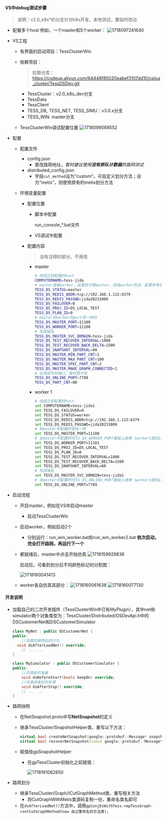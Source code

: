 #### VS中debug测试步骤

> 说明：v2.0_k8s*的分支针对k8s开发，本地测试，要临时改动

- 配置多个host
  例如，一个master和5个worker：
  ![1718097241640](./assets/1718097241640.png)

- VS工程

  - 有界面的启动项目：TessClusterWin

  - 依赖项目：

    > 拉取仓库：https://codeup.aliyun.com/64448f85020eabef3107dd10/cplus_cluster/TessDSDev.git

    - TessCluster：v2.0_k8s_dev分支
    - TessData
    - TessClient
    - TESS_DB, TESS_NET, TESS_SIMU：v3.0.x分支
    - TESS_WIN: master分支

  - TessClusterWin调试配置位置
    ![1718098068552](./assets/1718098068552.png)

- 配置

  - 配置文件

    - config.json
      - 更改路网地址，*暂时建议使用**没有排队计数器**的路网测试*
    - distributed_config.json
      - 字段`cut_method`设为”custom”，可自定义划分方法；设为“metis”，则使用原有的metis划分方法

  - 环境变量配置

    - 配置位置

      - 脚本中配置

        run_console_*.bat文件

      - VS调试中配置

    - 配置内容

      > 没有注释的部分，不用改

      - master

        ```bash
        # 改成之前配置的host
        COMPUTERNAME=tess-jida
        # master或者worker，这里例子是master，改成worker的话，配置参考后面的worker的配置说明
        TESS_DS_STATUS=master
        TESS_DS_REDIS_ADDR=tcp://192.168.1.115:6379
        TESS_DS_REDIS_PASSWD=jida20231009
        TESS_DS_FAILOVER=0
        TESS_DS_PROJ_ID=DS_LOCAL_TEST
        TESS_DS_PLAN_ID=0
        # master和worker的port写一样的
        TESS_DS_MASTER_PORT=11100
        TESS_DS_WORKER_PORT=11100
        # 写成域名
        TESS_DS_MASTER_SVC_DOMAIN=tess-jida
        TESS_DS_TEST_RECOVER_INTERVAL=1800
        TESS_DS_TEST_RECOVER_BACK_DELTA=1500
        TESS_DS_SNAPSHOT_INTERVAL=80
        TESS_DS_MASTER_MIN_PART_CNT=1
        TESS_DS_MASTER_MAX_PART_CNT=100
        TESS_DS_MASTER_SPEC_PART_CNT=2
        TESS_DS_MASTER_MAKE_GRAPH_CONNECTED=1
        # 在线指令的端口，暂时用不到
        TESS_DS_ONLINE_PORT=7788
        TESS_DS_PART_CNT=80
        ```

      - worker 1

        ```bash
        # 改成之前配置的host
        set COMPUTERNAME=tess-jida1
        set TESS_DS_FAILOVER=0
        set TESS_DS_STATUS=worker
        set TESS_DS_REDIS_ADDR=tcp://192.168.1.115:6379
        set TESS_DS_REDIS_PASSWD=jida20231009
        # 和master中配置的保持一样
        set TESS_DS_MASTER_PORT=11100
        # 在master中配置的TESS_DS_WORKER_PORT基础上递增（worker1就加1，worker就加2）
        set TESS_DS_WORKER_PORT=11101
        set TESS_DS_PROJ_ID=DS_LOCAL_TEST
        set TESS_DS_PLAN_ID=0
        set TESS_DS_TEST_RECOVER_INTERVAL=1800
        set TESS_DS_TEST_RECOVER_BACK_DELTA=1500
        set TESS_DS_SNAPSHOT_INTERVAL=60
        # 写成域名
        set TESS_DS_MASTER_SVC_DOMAIN=tess-jida1
        # 在master中配置的TESS_DS_ONLINE_PORT基础上递增（worker1就加1，worker就加2）
        set TESS_DS_ONLINE_PORT=7789
        ```

- 启动流程

  - 开启master，例如在VS中启动master
    - 启动TessClusterWin
  - 启动worker，例如启动2个
    - 分别运行：run_win_worker.bat和run_win_worker2.bat
      **依次启动，完全打开路网，再运行下一个**

  - 都就绪后，master中点击开始仿真
    ![1718159929836](./assets/1718159929836.png)

    启动后，可看到划分后不同颜色标记的分割图：

    ![1718160041413](./assets/1718160041413.png)

  - worker各自仿真其部分：
    ![1718160061638](./assets/1718160061638.png)
    ![1718160077130](./assets/1718160077130.png)

#### 开发说明

- 加载自己的二次开发插件（TessClusterWin中已有MyPlugin），其中net和simulator两个对象类型为：TessCluster/Distributed/DSDevApi.h中的DSCustomerNet和DSCustomerSimulator

  ```cpp
  class MyNet : public DSCustomerNet {
  public:
      //加载完路网后的行为
  	void dsAfterLoadNet() override;
      // ... ...
  }
  
  class MySimulator : public DSCustomerSimulator {
  public:
      //仿真前的准备
      void dsBeforeStart(bool& keepOn) override;
      //仿真结束后的处理
      void dsAfterStop() override;
      // ... ...
  }
  ```

- 路网快照

  - 在NetSnapshot.proto中写**NetSnapshot**的定义

  - 继承TessCluster/SnapshotHelper类，重写以下方法：

    ```cpp
    virtual bool createNetSnapshot(google::protobuf::Message* snapshot);
    virtual bool recoverNetSnapshot(const google::protobuf::Message* snapshot);
    ```

  - 赋值给gpSnapshotHelper

    - 在gpTessCluster初始化之前赋值：

      ![1718161062850](./assets/1718161062850.png)

- 路网划分
  - 继承TessCluster/Graph/ICutGraphMethod类，重写相关方法
    - 将CutGraphWithMetis类源码复制一份，重命名类名即可
  - 在`dsAfterLoadNet()`方法中，调用`gpConjDsWithTess->mpTessGraph->setCutGraphMethod(new 自己重命名的方法类);`